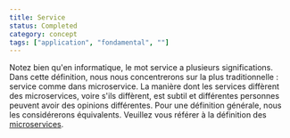 ```yaml
---
title: Service
status: Completed
category: concept
tags: ["application", "fondamental", ""]
---
```


Notez bien qu'en informatique, le mot service a plusieurs significations.
Dans cette définition, nous nous concentrerons sur la plus traditionnelle : service comme dans microservice.
La manière dont les services diffèrent des microservices, voire s'ils diffèrent, est subtil et différentes personnes peuvent avoir des opinions différentes.
Pour une définition générale, nous les considérerons équivalents.
Veuillez vous référer à la définition des [microservices](/fr/microservices-architecture/).
